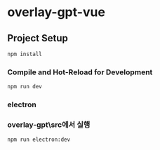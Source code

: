 # overlay-gpt-vue

## Project Setup

```sh
npm install
```

### Compile and Hot-Reload for Development

```sh
npm run dev
```

### electron
### overlay-gpt\src에서 실행

```sh
npm run electron:dev
```